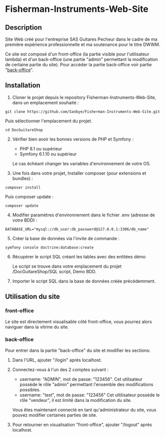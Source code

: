 # Fisherman-Instruments-Web-Site

## Description
Site Web créé pour l'entreprise SAS Guitares Pecheur dans le cadre de ma première expérience professionnelle et ma soutenance pour le titre DWWM.

Ce site est composé d'un front-office (la partie visible pour l'utilisateur lambda) et d'un back-office (une partie "admin" permettant la modification de certaine partie du site). Pour accéder la partie back-office voir partie "[back-office](#back-office)".
## Installation

1. Cloner le projet depuis le repository Fisherman-Instruments-Web-Site, dans un emplacement souhaité :
```
git clone https://github.com/Sanbye/Fisherman-Instruments-Web-Site.git
```
Puis sélectionner l'emplacement du projet.

```
cd DocGuitareShop
```

2. Vérifier bien avoir les bonnes versions de PHP et Symfony :

    - PHP 8.1 ou supérieur
    - Symfony 6.1.10 ou supérieur 
   
   Le cas échéant changer les variables d'environnement de votre OS.

3. Une fois dans votre projet, Installer composer (pour extensions et bundles) :

```
composer install
```

Puis composer update :

```
composer update
```
4. Modifier paramètres d'environnement dans le fichier .env (adresse de votre BDD) :

```dotenv
DATABASE_URL="mysql://db_user:db_password@127.0.0.1:3306/db_name"
```

5. Créer la base de données via l'invite de commande : 
```
symfony console doctrine:database:create
```

6. Récupérer le script SQL créant les tables avec des entitées démo
   
   Le script se trouve dans votre emplacement du projet /DocGuitareShop/SQL script, Demo BDD.


7. Importer le script SQL dans la base de données créée précédemment. 

## Utilisation du site

### front-office

Le site est directement visualisable côté front-office, vous pourrez alors naviguer dans la vitrine du site.

### back-office

Pour entrer dans la partie "back-office" du site et modifier les sections:

1. Dans l'URL, ajouter "/login" après localhost.


2. Connectez-vous à l'un des 2 comptes suivant :
   - username: "ADMIN", mot de passe: "123456". Cet utilisateur possède le rôle "admin" permettant l'ensemble des modifications possibles.
   - username: "test", mot de passe: "123456" Cet ultilisateur possède le rôle "vendeur", il est limité dans la modification du site.

   Vous êtes maintenant connecté en tant qu'administrateur du site, vous pouvez modifier certaines parties de site.

3. Pour retourner en visualisation "front-office", ajouter "/logout" après localhost.
